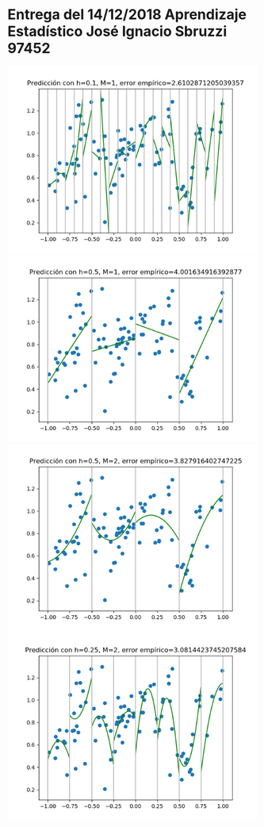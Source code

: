 # Entrega del 14/12/2018 Aprendizaje Estadístico José Ignacio Sbruzzi 97452
![s](aproximar_intervalos_h=0.1_M=1.png)
![s](aproximar_intervalos_h=0.5_M=1.png)
![s](aproximar_intervalos_h=0.5_M=2.png)
![s](aproximar_intervalos_h=0.25_M=2.png)